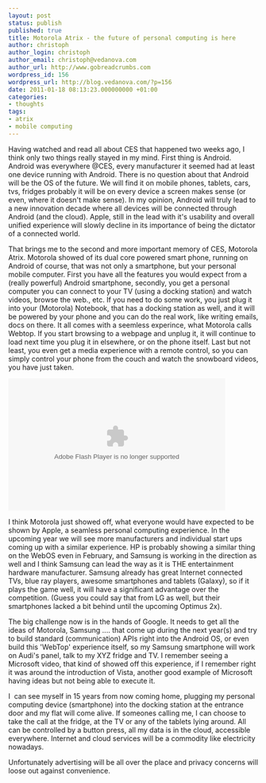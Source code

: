 ```yaml
---
layout: post
status: publish
published: true
title: Motorola Atrix - the future of personal computing is here
author: christoph
author_login: christoph
author_email: christoph@vedanova.com
author_url: http://www.gobreadcrumbs.com
wordpress_id: 156
wordpress_url: http://blog.vedanova.com/?p=156
date: 2011-01-18 08:13:23.000000000 +01:00
categories:
- thoughts
tags:
- atrix
- mobile computing
---
```

Having watched and read all about CES that happened two weeks ago, I think only two things really stayed in my mind. First thing is Android. Android was everywhere @CES, every manufacturer it seemed had at least one device running with Android. There is no question about that Android will be the OS of the future. We will find it on mobile phones, tablets, cars, tvs, fridges probably it will be on every device a screen makes sense (or even, where it doesn't make sense). In my opinion, Android will truly lead to a new innovation decade where all devices will be connected through Android (and the cloud). Apple, still in the lead with it's usability and overall unified experience will slowly decline in its importance of being the dictator of a connected world.

That brings me to the second and more important memory of CES, Motorola Atrix. Motorola showed of its dual core powered smart phone, running on Android of course, that was not only a smartphone, but your personal mobile computer. First you have all the features you would expect from a (really powerful) Android smartphone, secondly, you get a personal computer you can connect to your TV (using a docking station) and watch videos, browse the web., etc. If you need to do some work, you just plug it into your (Motorola) Notebook, that has a docking station as well, and it will be powered by your phone and you can do the real work, like writing emails, docs on there. It all comes with a seemless experince, what Motorola calls Webtop. If you start browsing to a webpage and unplug it, it will continue to load next time you plug it in elsewhere, or on the phone itself. Last but not least, you even get a media experience with a remote control, so you can simply control your phone from the couch and watch the snowboard videos, you have just taken.

<object classid="clsid:D27CDB6E-AE6D-11cf-96B8-444553540000" width="437" height="266" id="viddler"><param name="movie" value="http://www.viddler.com/simple/1067cf4f/" /><param name="allowScriptAccess" value="always" /><param name="allowFullScreen" value="true" /><param name="flashvars" value="fake=1"/><embed src="http://www.viddler.com/simple/1067cf4f/" width="437" height="266" type="application/x-shockwave-flash" allowScriptAccess="always" allowFullScreen="true" flashvars="fake=1" name="viddler" ></embed></object>

I think Motorola just showed off, what everyone would have expected to be shown by Apple, a seamless personal computing experience. In the upcoming year we will see more manufacturers and individual start ups coming up with a similar experience. HP is probably showing a similar thing on the WebOS even in February, and Samsung is working in the direction as well and I think Samsung can lead the way as it is THE entertainment hardware manufacturer. Samsung already has great Internet connected TVs, blue ray players, awesome smartphones and tablets (Galaxy), so if it plays the game well, it will have a significant advantage over the competition. (Guess you could say that from LG as well, but their smartphones lacked a bit behind until the upcoming Optimus 2x).

The big challenge now is in the hands of Google. It needs to get all the ideas of Motorola, Samsung .... that come up during the next year(s) and try to build standard (communication) APIs right into the Android OS, or even build this 'WebTop' experience itself, so my Samsung smartphone will work on Audi's panel, talk to my XYZ fridge and TV. I remember seeing a Microsoft video, that kind of showed off this experience, if I remember right it was around the introduction of Vista, another good example of Microsoft having ideas but not being able to execute it.

I  can see myself in 15 years from now coming home, plugging my personal computing device (smartphone) into the docking station at the entrance door and my flat will come alive. If someones calling me, I can choose to take the call at the fridge, at the TV or any of the tablets lying around. All can be controlled by a button press, all my data is in the cloud, accessible everywhere. Internet and cloud services will be a commodity like electricity nowadays.

Unfortunately advertising will be all over the place and privacy concerns will loose out against convenience.
